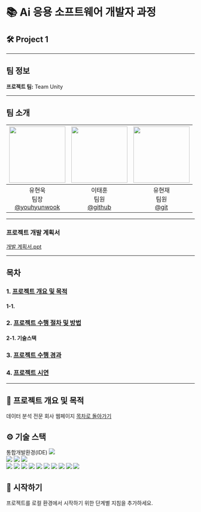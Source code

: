 # 📚 Ai 응용 소프트웨어 개발자 과정

## 🛠️ Project 1

---

## 팀 정보
**프로젝트 팀:** Team Unity

---
## 팀 소개
|<img src="" width="150" height="150"/>|<img src="" width="150" height="150"/>|<img src="" width="150" height="150"/>|
|:-:|:-:|:-:|
|유현욱<br/>팀장<br/>[@youhyunwook](https://github.com/youhyunwook)|이태훈<br/>팀원<br/>[@github](https://github.com/evelth)|유현재<br/>팀원<br/>[@git](https://github.com/git)|
---

### 프로젝트 개발 계획서
[개발 계획서.ppt](https://www.canva.com/design/DAGNhDwQJpI/iVUgEJCfW-CegUKUjV539g/edit)

---
## 목차
### 1. [프로젝트 개요 및 목적](#-프로젝트-개요-및-목적)
####    1-1. 
### 2. [프로젝트 수행 절차 및 방법](#-기술-스택)
####    2-1. 기술스택
### 3. [프로젝트 수행 경과]()
### 4. [프로젝트 시연]()

---


## 📌 프로젝트 개요 및 목적
데이터 분석 전문 회사 웹페이지
[목차로 돌아가기](#-목차)

## ⚙️ 기술 스택
<div> 통합개발환경(IDE)
<img src="https://img.shields.io/badge/Eclipse-2C2255?style=for-the-badge&logo=eclipse&logoColor=white">
</div>
<div>
  <img src="https://img.shields.io/badge/HTML5-E34F26?style=for-the-badge&logo=html5&logoColor=white">
  <img src="https://img.shields.io/badge/CSS3-1572B6?style=for-the-badge&logo=css3&logoColor=white">
  <img src="https://img.shields.io/badge/JS-F7DF1E?style=for-the-badge&logo=javascript&logoColor=white">
</div>
<div>
   <img src="https://img.shields.io/badge/MariaDB-003545?style=for-the-badge&logo=mariadb&logoColor=white">
    <img src="https://img.shields.io/badge/github-181717?style=for-the-badge&logo=github&logoColor=white">
   <img src="https://img.shields.io/badge/Python-3776AB?style=for-the-badge&logo=python&logoColor=white">
    <img src="https://img.shields.io/badge/jQuery-0769AD?style=for-the-badge&logo=jquery&logoColor=white">
    <img src="https://img.shields.io/badge/ApacheTomcat-F8DC75?style=for-the-badge&logo=apachetomcat&logoColor=white">
    <img src="https://img.shields.io/badge/scikitlearn-F7931E?style=for-the-badge&logo=scikitlearn&logoColor=white">
    <img src="https://img.shields.io/badge/react-61DAFB?style=for-the-badge&logo=react&logoColor=white">
    <img src="https://img.shields.io/badge/bootstrap-7952B3?style=for-the-badge&logo=bootstrap&logoColor=white">
    <img src="https://img.shields.io/badge/numpy-013243?style=for-the-badge&logo=numpy&logoColor=white">
     <img src="https://img.shields.io/badge/pandas-150458?style=for-the-badge&logo=pandas&logoColor=white">
</div>

## 🚀 시작하기
프로젝트를 로컬 환경에서 시작하기 위한 단계별 지침을 추가하세요.

